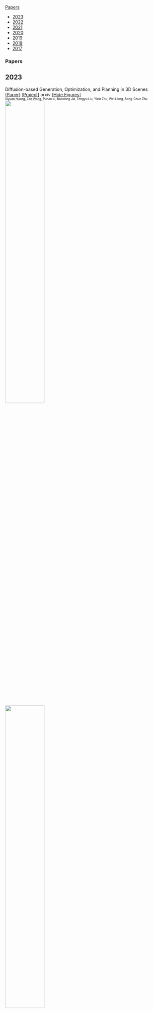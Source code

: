 [Papers](#Papers)
- [2023](#2023)<br />
- [2022](#2022)<br />
- [2021](#2021)<br />
- [2020](#2020)<br />
- [2019](#2019)<br />
- [2018](#2018)<br />
- [2017](#2017)<br />
### Papers
## 2023<br />

Diffusion-based Generation, Optimization, and Planning in 3D Scenes <br />
[[Paper]](https://arxiv.org/abs/2301.06015)  [[Project]](https://scenediffuser.github.io/) arxiv [[Hide Figures]](https://github.com/adityabantwal/BasicML/blob/main/readme3.md#2023)<br />
<sub><sup>Siyuan Huang, Zan Wang, Puhao Li, Baoxiong Jia, Tengyu Liu, Yixin Zhu, Wei Liang, Song-Chun Zhu</sup></sub><br />
<img src='https://github.com/adityabantwal/BasicML/blob/main/PaperImages/DiffusionbasedGenerationOptimizationandPlanningin3DScenes-F01C.png' width=50%><br />
<img src='https://github.com/adityabantwal/BasicML/blob/main/PaperImages/DiffusionbasedGenerationOptimizationandPlanningin3DScenes-F02C.png' width=50%><br />

Learning Universal Policies via Text-Guided Video Generation <br />
[[Paper]](https://arxiv.org/abs/2302.00111)  [[Github]](https://universal-policy.github.io/unipi/) arxiv [[Hide Figures]](https://github.com/adityabantwal/BasicML/blob/main/readme3.md#2023)<br />
<sub><sup>Yilun Du * 1 2 Mengjiao Yang * 3 2 Bo Dai 2 Hanjun Dai 2 Ofir Nachum, Joshua B. Tenenbaum 1 Dale Schuurmans 2 4 Pieter Abbeel</sup></sub><br />
<img src='https://github.com/adityabantwal/BasicML/blob/main/PaperImages/LearningUniversalPoliciesviaTextGuidedVideoGeneration-F01C.png' width=50%><br />
<img src='https://github.com/adityabantwal/BasicML/blob/main/PaperImages/LearningUniversalPoliciesviaTextGuidedVideoGeneration-F02C.png' width=50%><br />

AdaptDiffuser: Diffusion Models as Adaptive Self-evolving Planners <br />
[[Paper]](https://arxiv.org/abs/2302.01877) arxiv[[Hide Figures]](https://github.com/adityabantwal/BasicML/blob/main/readme4.md#2023)<br />
<sub><sup>Zhixuan Liang 1 Yao Mu 1 Mingyu Ding 1 2 Fei Ni 3 Masayoshi Tomizuka 2 Ping Luo</sup></sub><br />
<img src='https://github.com/adityabantwal/BasicML/blob/main/PaperImages/AdaptDiffuserDiffusionModelsasAdaptiveSelfevolvingPlanners-F01C.png' width=50%><br />
<img src='https://github.com/adityabantwal/BasicML/blob/main/PaperImages/AdaptDiffuserDiffusionModelsasAdaptiveSelfevolvingPlanners-F02C.png' width=50%><br />

## 2022<br />

VIMA: General Robot Manipulation with Multimodal Prompts <br />
[[Paper]](https://arxiv.org/abs/2210.03094) arxiv[[Hide Figures]](https://github.com/adityabantwal/BasicML/blob/main/readme4.md#2022)<br />
<sub><sup>Yunfan Jiang, Agrim Gupta, Zichen Zhang, Guanzhi Wang, Yongqiang Dou, Yanjun Chen, Li Fei-Fei, Anima Anandkumar, Yuke Zhu, Linxi Fan</sup></sub><br />
<img src='https://github.com/adityabantwal/BasicML/blob/main/PaperImages/VIMAGeneralRobotManipulationwithMultimodalPrompts-F01C.png' width=50%><br />
<img src='https://github.com/adityabantwal/BasicML/blob/main/PaperImages/VIMAGeneralRobotManipulationwithMultimodalPrompts-F02C.png' width=50%><br />

Deep Hierarchical Planning from Pixels <br />
[[Paper]](https://arxiv.org/abs/2206.04114)  [[Project]](https://danijar.com/project/director/) [[Github]](https://github.com/danijar/director) [[Video]](https://www.youtube.com/watch?v=xDUAOyXiRKQ)  NeurIPS [[Hide Figures]](https://github.com/adityabantwal/BasicML/blob/main/readme3.md#2022)<br />
<sub><sup>Danijar Hafner, Kuang-Huei Lee, Ian Fischer, Pieter Abbeel</sup></sub><br />
<img src='https://github.com/adityabantwal/BasicML/blob/main/PaperImages/DeepHierarchicalPlanningfromPixels-F01C.png' width=50%><br />
<img src='https://github.com/adityabantwal/BasicML/blob/main/PaperImages/DeepHierarchicalPlanningfromPixels-F02C.png' width=50%><br />

Efficient Planning in a Compact Latent Action Space <br />
[[Paper]](https://arxiv.org/abs/2208.10291)  [[Github]](https://github.com/ZhengyaoJiang/latentplan) arxiv [[Hide Figures]](https://github.com/adityabantwal/BasicML/blob/main/readme3.md#2022)<br />
<sub><sup>Danijar Hafner, Kuang-Huei Lee, Ian Fischer, Pieter Abbeel</sup></sub><br />
<img src='https://github.com/adityabantwal/BasicML/blob/main/PaperImages/EfficientPlanninginaCompactLatentActionSpace-F01C.png' width=50%><br />
<img src='https://github.com/adityabantwal/BasicML/blob/main/PaperImages/EfficientPlanninginaCompactLatentActionSpace-F02C.png' width=50%><br />

Transformers are Sample Efficient World Models <br />
[[Paper]](https://arxiv.org/abs/2209.00588)  [[Project]](https://www.deepmind.com/publications/a-generalist-agent) [[Github]](https://github.com/eloialonso/iris) arxiv [[Hide Figures]](https://github.com/adityabantwal/BasicML/blob/main/readme3.md#2022)<br />
<sub><sup>Vincent Micheli, Eloi Alonso, FranÃ§ois Fleuret</sup></sub><br />
<img src='https://github.com/adityabantwal/BasicML/blob/main/PaperImages/TransformersareSampleEfficientWorldModels-F01C.png' width=50%><br />
<img src='https://github.com/adityabantwal/BasicML/blob/main/PaperImages/TransformersareSampleEfficientWorldModels-F02C.png' width=50%><br />

A Generalist Agent <br />
[[Paper]](https://arxiv.org/abs/2205.06175) arXiv[[Hide Figures]](https://github.com/adityabantwal/BasicML/blob/main/readme4.md#2022)<br />
<sub><sup>Zhengyao Jiang, Tianjun Zhang, Michael Janner, Yueying Li, Tim RocktÃ¤schel, Edward Grefenstette, Yuandong Tian</sup></sub><br />
<img src='https://github.com/adityabantwal/BasicML/blob/main/PaperImages/AGeneralistAgent-F01C.png' width=50%><br />
<img src='https://github.com/adityabantwal/BasicML/blob/main/PaperImages/AGeneralistAgent-F02C.png' width=50%><br />

Learning Space Partitions for Path Planning <br />
[[Paper]](https://arxiv.org/abs/2106.10544)  [[Github]](https://github.com/yangkevin2/neurips2021-lap3) NeurIPS [[Hide Figures]](https://github.com/adityabantwal/BasicML/blob/main/readme3.md#2022)<br />
<sub><sup>Kevin Yang, Tianjun Zhang, Chris Cummins, Brandon Cui, Benoit Steiner, Linnan Wang, Joseph E. Gonzalez, Dan Klein, Yuandong Tian</sup></sub><br />
<img src='https://github.com/adityabantwal/BasicML/blob/main/PaperImages/LearningSpacePartitionsforPathPlanning-F01C.png' width=50%><br />
<img src='https://github.com/adityabantwal/BasicML/blob/main/PaperImages/LearningSpacePartitionsforPathPlanning-F02C.png' width=50%><br />

Toward Discovering Options that Achieve Faster Planning <br />
[[Paper]](https://arxiv.org/abs/2205.12515) arxiv[[Hide Figures]](https://github.com/adityabantwal/BasicML/blob/main/readme4.md#2022)<br />
<sub><sup>Yi Wan, Richard S. Sutton</sup></sub><br />
<img src='https://github.com/adityabantwal/BasicML/blob/main/PaperImages/TowardDiscoveringOptionsthatAchieveFasterPlanning-F01C.png' width=50%><br />
<img src='https://github.com/adityabantwal/BasicML/blob/main/PaperImages/TowardDiscoveringOptionsthatAchieveFasterPlanning-F02C.png' width=50%><br />

Value Function Spaces: Skill-Centric State Abstractions for Long-Horizon Reasoning <br />
[[Paper]](https://arxiv.org/abs/2111.03189) ICLR[[Hide Figures]](https://github.com/adityabantwal/BasicML/blob/main/readme4.md#2022)<br />
<sub><sup>Dhruv Shah, Peng Xu, Yao Lu, Ted Xiao, Alexander Toshev, Sergey Levine, Brian Ichter</sup></sub><br />
<img src='https://github.com/adityabantwal/BasicML/blob/main/PaperImages/ValueFunctionSpacesSkillCentricStateAbstractionsforLongHorizonReasoning-F01C.png' width=50%><br />
<img src='https://github.com/adityabantwal/BasicML/blob/main/PaperImages/ValueFunctionSpacesSkillCentricStateAbstractionsforLongHorizonReasoning-F02C.png' width=50%><br />

Planning with Diffusion for Flexible Behavior Synthesis <br />
[[Paper]](https://arxiv.org/abs/2205.09991) ICML[[Hide Figures]](https://github.com/adityabantwal/BasicML/blob/main/readme4.md#2022)<br />
<sub><sup>Michael Janner, Yilun Du, Joshua B. Tenenbaum, Sergey Levine</sup></sub><br />
<img src='https://github.com/adityabantwal/BasicML/blob/main/PaperImages/PlanningwithDiffusionforFlexibleBehaviorSynthesis-F01C.png' width=50%><br />
<img src='https://github.com/adityabantwal/BasicML/blob/main/PaperImages/PlanningwithDiffusionforFlexibleBehaviorSynthesis-F02C.png' width=50%><br />

Hierarchical Representations and Explicit Memory: Learning Effective Navigation Policies on 3D Scene Graphs using Graph Neural Networks <br />
[[Paper]](https://arxiv.org/abs/2108.01176) [[Github]](https://github.com/MIT-TESSE/dsg-rl) [[Video]](https://www.youtube.com/watch?v=x4LM-g3-uaY) ICRA [[Hide Figures]](https://github.com/adityabantwal/BasicML/blob/main/readme3.md#2022)<br />
<sub><sup>Zachary Ravichandran, Lisa Peng, Nathan Hughes, J. Daniel Griffith, and Luca Carlone</sup></sub><br />
<img src='https://github.com/adityabantwal/BasicML/blob/main/PaperImages/HierarchicalRepresentationsandExplicitMemoryLearningEffectiveNavigationPolicieson3DSceneGraphsusingGraphNeuralNetworks-F01C.png' width=50%><br />
<img src='https://github.com/adityabantwal/BasicML/blob/main/PaperImages/HierarchicalRepresentationsandExplicitMemoryLearningEffectiveNavigationPolicieson3DSceneGraphsusingGraphNeuralNetworks-F02C.png' width=50%><br />

DALL-E-Bot: Introducing Web-Scale Diffusion Models to Robotics <br />
[[Paper]](https://arxiv.org/abs/2210.02438)  [[Project]](https://www.robot-learning.uk/dall-e-bot) arxiv [[Hide Figures]](https://github.com/adityabantwal/BasicML/blob/main/readme3.md#2022)<br />
<sub><sup>Ivan Kapelyukhâ1,2, Vitalis Vosyliusâ1, Edward Johns</sup></sub><br />
<img src='https://github.com/adityabantwal/BasicML/blob/main/PaperImages/DALLEBotIntroducingWebScaleDiffusionModelstoRobotics-F01C.png' width=50%><br />
<img src='https://github.com/adityabantwal/BasicML/blob/main/PaperImages/DALLEBotIntroducingWebScaleDiffusionModelstoRobotics-F02C.png' width=50%><br />

Conditioned Score-Based Models for Learning Collision-Free Trajectory Generation <br />
[[Paper]](https://openreview.net/forum?id=4Vqu4N1jjrx) NeurIPS(Workshop)[[Hide Figures]](https://github.com/adityabantwal/BasicML/blob/main/readme4.md#2022)<br />
<sub><sup>JoÃ£o Carvalho, Mark Baeirl, Julen Urain, Jan Peters</sup></sub><br />
<img src='https://github.com/adityabantwal/BasicML/blob/main/PaperImages/ConditionedScoreBasedModelsforLearningCollisionFreeTrajectoryGeneration-F01C.png' width=50%><br />
<img src='https://github.com/adityabantwal/BasicML/blob/main/PaperImages/ConditionedScoreBasedModelsforLearningCollisionFreeTrajectoryGeneration-F02C.png' width=50%><br />

StructDiffusion: Object-Centric Diffusion for Semantic Rearrangement of Novel Objects <br />
[[Paper]](https://arxiv.org/abs2211.04604) arxiv[[Hide Figures]](https://github.com/adityabantwal/BasicML/blob/main/readme4.md#2022)<br />
<sub><sup>Weiyu Liu1, Tucker Hermans2, Sonia Chernova1, Chris Paxton3</sup></sub><br />
<img src='https://github.com/adityabantwal/BasicML/blob/main/PaperImages/StructDiffusionObjectCentricDiffusionforSemanticRearrangementofNovelObjects-F01C.png' width=50%><br />
<img src='https://github.com/adityabantwal/BasicML/blob/main/PaperImages/StructDiffusionObjectCentricDiffusionforSemanticRearrangementofNovelObjects-F02C.png' width=50%><br />

TransPath: Learning Heuristics For Grid-Based Pathfinding via Transformers <br />
[[Paper]](https://arxiv.org/abs/2212.11730) arxiv[[Hide Figures]](https://github.com/adityabantwal/BasicML/blob/main/readme4.md#2022)<br />
<sub><sup>Daniil Kirilenko, 1 Anton Andreychuk, 2 Aleksandr Panov, 1, 2 Konstantin Yakovlev</sup></sub><br />
<img src='https://github.com/adityabantwal/BasicML/blob/main/PaperImages/TransPathLearningHeuristicsForGridBasedPathfindingviaTransformers-F01C.png' width=50%><br />
<img src='https://github.com/adityabantwal/BasicML/blob/main/PaperImages/TransPathLearningHeuristicsForGridBasedPathfindingviaTransformers-F02C.png' width=50%><br />

LAD: Language Augmented Diffusion for Reinforcement Learning <br />
[[Paper]](https://arxiv.org/abs/2210.15629) arxiv[[Hide Figures]](https://github.com/adityabantwal/BasicML/blob/main/readme4.md#2022)<br />
<sub><sup>Edwin Zhang1, Yujie Lu1, William Wang1, and Amy Zhang</sup></sub><br />
<img src='https://github.com/adityabantwal/BasicML/blob/main/PaperImages/LADLanguageAugmentedDiffusionforReinforcementLearning-F01C.png' width=50%><br />
<img src='https://github.com/adityabantwal/BasicML/blob/main/PaperImages/LADLanguageAugmentedDiffusionforReinforcementLearning-F02C.png' width=50%><br />

Is Conditional Generative Modeling all you need for Decision-Making <br />
[[Paper]](https://arxiv.org/abs/2211.15657#:~:text=Conditioning%20on%20a%20single%20constraint,powerful%20tool%20for%20decision%2Dmaking.)  [[Project]](https://anuragajay.github.io/decision-diffuser/) NeurlPS [[Hide Figures]](https://github.com/adityabantwal/BasicML/blob/main/readme3.md#2022)<br />
<sub><sup>Anurag Ajay, Yilun Du, Abhi Gupta, Joshua Tenenbaum, Tommi Jaakkola, Pulkit Agrawal</sup></sub><br />
<img src='https://github.com/adityabantwal/BasicML/blob/main/PaperImages/IsConditionalGenerativeModelingallyouneedforDecisionMaking-F01C.png' width=50%><br />
<img src='https://github.com/adityabantwal/BasicML/blob/main/PaperImages/IsConditionalGenerativeModelingallyouneedforDecisionMaking-F02C.png' width=50%><br />

Learning Neuro-Symbolic Skills for Bilevel Planning <br />
[[Paper]](https://arxiv.org/abs/2206.10680) CoRL[[Hide Figures]](https://github.com/adityabantwal/BasicML/blob/main/readme4.md#2022)<br />
<sub><sup>Tom Silver, Ashay Athalye, Joshua B. Tenenbaum, TomÃ¡s Lozano-PÃ©rez, Leslie Pack Kaelbling</sup></sub><br />
<img src='https://github.com/adityabantwal/BasicML/blob/main/PaperImages/LearningNeuroSymbolicSkillsforBilevelPlanning-F01C.png' width=50%><br />
<img src='https://github.com/adityabantwal/BasicML/blob/main/PaperImages/LearningNeuroSymbolicSkillsforBilevelPlanning-F02C.png' width=50%><br />

Learning Temporally Extended Skills in Continuous Domains as Symbolic Actions for Planning <br />
[[Paper]](https://openreview.net/forum?id=t-IO7wCaNgH) CoRL[[Hide Figures]](https://github.com/adityabantwal/BasicML/blob/main/readme4.md#2022)<br />
<sub><sup>Jan Achterhold, Markus Krimmel, Joerg Stueckler</sup></sub><br />
<img src='https://github.com/adityabantwal/BasicML/blob/main/PaperImages/LearningTemporallyExtendedSkillsinContinuousDomainsasSymbolicActionsforPlanning-F01C.png' width=50%><br />
<img src='https://github.com/adityabantwal/BasicML/blob/main/PaperImages/LearningTemporallyExtendedSkillsinContinuousDomainsasSymbolicActionsforPlanning-F02C.png' width=50%><br />

Do As I Can, Not As I Say: Grounding Language in Robotic Affordances <br />
[[Paper]](https://arxiv.org/abs/2204.01691)  [[Project]](https://say-can.github.io/) [[Github]](https://github.com/google-research/google-research/tree/master/saycan) [[Video]](https://www.youtube.com/watch?v=ysFav0b472w) [[Video2]](https://www.youtube.com/watch?v=Ru23eWAQ6_E) arxiv [[Hide Figures]](https://github.com/adityabantwal/BasicML/blob/main/readme3.md#2022)<br />
<sub><sup>Michael Ahn, Anthony Brohan, Noah Brown, Yevgen Chebotar, Omar Cortes, Byron David, Chelsea Finn, Chuyuan Fu, Keerthana Gopalakrishnan, Karol Hausman, Alex Herzog, Daniel Ho, Jasmine Hsu, Julian Ibarz, Brian Ichter, Alex Irpan, Eric Jang, Rosario Jauregui Ruano, Kyle Jeffrey, Sally Jesmonth, Nikhil J Joshi, Ryan Julian, Dmitry Kalashnikov, Yuheng Kuang, Kuang-Huei Lee, Sergey Levine, Yao Lu, Linda Luu, Carolina Parada, Peter Pastor, Jornell Quiambao, Kanishka Rao, Jarek Rettinghouse, Diego Reyes, Pierre Sermanet, Nicolas Sievers, Clayton Tan, Alexander Toshev, Vincent Vanhoucke, Fei Xia, Ted Xiao, Peng Xu, Sichun Xu, Mengyuan Yan, Andy Zeng</sup></sub><br />
<img src='https://github.com/adityabantwal/BasicML/blob/main/PaperImages/DoAsICanNotAsISayGroundingLanguageinRoboticAffordances-F01C.png' width=50%><br />
<img src='https://github.com/adityabantwal/BasicML/blob/main/PaperImages/DoAsICanNotAsISayGroundingLanguageinRoboticAffordances-F02C.png' width=50%><br />

Residual Skill Policies: Learning an Adaptable Skill-based Action Space for Reinforcement Learning for Robotics <br />
[[Paper]](https://arxiv.org/abs/2211.02231)  [[Project]](https://krishanrana.github.io/reskill) [[Github]](https://github.com/krishanrana/reskill) CoRL [[Hide Figures]](https://github.com/adityabantwal/BasicML/blob/main/readme3.md#2022)<br />
<sub><sup>Krishan Rana, Ming Xu, Brendan Tidd, Michael Milford, Niko Suenderhauf</sup></sub><br />
<img src='https://github.com/adityabantwal/BasicML/blob/main/PaperImages/ResidualSkillPoliciesLearninganAdaptableSkillbasedActionSpaceforReinforcementLearningforRobotics-F01C.png' width=50%><br />
<img src='https://github.com/adityabantwal/BasicML/blob/main/PaperImages/ResidualSkillPoliciesLearninganAdaptableSkillbasedActionSpaceforReinforcementLearningforRobotics-F02C.png' width=50%><br />

## 2021<br />

TERP: Reliable Planning in Uneven Outdoor Environments using Deep Reinforcement Learning <br />
[[Paper]](https://arxiv.org/abs/2109.05120)  [[Project]](https://gamma.umd.edu/researchdirections/crowdmultiagent/terp) ICRA [[Hide Figures]](https://github.com/adityabantwal/BasicML/blob/main/readme3.md#2021)<br />
<sub><sup>Kasun Weerakoon, Adarsh Jagan Sathyamoorthy, Utsav Patel, and Dinesh Manocha</sup></sub><br />
<img src='https://github.com/adityabantwal/BasicML/blob/main/PaperImages/TERPReliablePlanninginUnevenOutdoorEnvironmentsusingDeepReinforcementLearning-F01C.png' width=50%><br />
<img src='https://github.com/adityabantwal/BasicML/blob/main/PaperImages/TERPReliablePlanninginUnevenOutdoorEnvironmentsusingDeepReinforcementLearning-F02C.png' width=50%><br />

Average-Reward Learning and Planning with Options <br />
[[Paper]](https://arxiv.org/abs/2110.13855) arxiv[[Hide Figures]](https://github.com/adityabantwal/BasicML/blob/main/readme4.md#2021)<br />
<sub><sup>Yi Wan, Abhishek Naik, Richard S. Sutton</sup></sub><br />
<img src='https://github.com/adityabantwal/BasicML/blob/main/PaperImages/AverageRewardLearningandPlanningwithOptions-F01C.png' width=50%><br />
<img src='https://github.com/adityabantwal/BasicML/blob/main/PaperImages/AverageRewardLearningandPlanningwithOptions-F02C.png' width=50%><br />

Decision Transformer: Reinforcement Learning via Sequence Modeling <br />
[[Paper]](https://arxiv.org/abs/2106.01345)  [[Github]](https://github.com/kzl/decision-transformer) ICML [[Hide Figures]](https://github.com/adityabantwal/BasicML/blob/main/readme3.md#2021)<br />
<sub><sup>ili Chen, Kevin Lu*, Aravind Rajeswaran, Kimin Lee, Aditya Grover, Michael Laskin, Pieter Abbeel, Aravind Srinivas*, Igor Mordatch*</sup></sub><br />
<img src='https://github.com/adityabantwal/BasicML/blob/main/PaperImages/DecisionTransformerReinforcementLearningviaSequenceModeling-F01C.png' width=50%><br />
<img src='https://github.com/adityabantwal/BasicML/blob/main/PaperImages/DecisionTransformerReinforcementLearningviaSequenceModeling-F02C.png' width=50%><br />

Discovering and Achieving Goals via World Models <br />
[[Paper]](https://arxiv.org/abs/2110.09514)  [[Project]](https://orybkin.github.io/lexa/) ICML [[Hide Figures]](https://github.com/adityabantwal/BasicML/blob/main/readme3.md#2021)<br />
<sub><sup>Russell Mendonca, Oleh Rybkin, Kostas Daniilidis, Danijar Hafner, Deepak Pathak</sup></sub><br />
<img src='https://github.com/adityabantwal/BasicML/blob/main/PaperImages/DiscoveringandAchievingGoalsviaWorldModels-F01C.png' width=50%><br />
<img src='https://github.com/adityabantwal/BasicML/blob/main/PaperImages/DiscoveringandAchievingGoalsviaWorldModels-F02C.png' width=50%><br />

Diversity-based Trajectory and Goal Selection with Hindsight Experience Replay <br />
[[Paper]](https://arxiv.org/abs/2108.07887) arxiv[[Hide Figures]](https://github.com/adityabantwal/BasicML/blob/main/readme4.md#2021)<br />
<sub><sup>Tianhong Dai, Hengyan Liu, Kai Arulkumaran, Guangyu Ren, Anil Anthony Bharath</sup></sub><br />
<img src='https://github.com/adityabantwal/BasicML/blob/main/PaperImages/DiversitybasedTrajectoryandGoalSelectionwithHindsightExperienceReplay-F01C.png' width=50%><br />
<img src='https://github.com/adityabantwal/BasicML/blob/main/PaperImages/DiversitybasedTrajectoryandGoalSelectionwithHindsightExperienceReplay-F02C.png' width=50%><br />

Shortest-Path Constrained Reinforcement Learning for Sparse Reward Tasks <br />
[[Paper]](https://arxiv.org/abs/2107.06405)  [[Video]](https://crossminds.ai/video/shortest-path-constrained-reinforcement-learning-for-sparse-reward-tasks-614bd4193c7a224a90903227/) ICML [[Hide Figures]] (https://github.com/adityabantwal/BasicML/blob/main/readme3.md#2021)<br />
<sub><sup>Sungryull Sohn, Sungtae Lee, Jongwook Choi, Harm van Seijen, Mehdi Fatemi, Honglak Lee</sup></sub><br />
<img src='https://github.com/adityabantwal/BasicML/blob/main/PaperImages/ShortestPathConstrainedReinforcementLearningforSparseRewardTasks-F01C.png' width=50%><br />
<img src='https://github.com/adityabantwal/BasicML/blob/main/PaperImages/ShortestPathConstrainedReinforcementLearningforSparseRewardTasks-F02C.png' width=50%><br />

Model-Based Reinforcement Learning via Latent-Space Collocation <br />
[[Paper]](https://arxiv.org/abs/2106.13229)  [[Project]](https://orybkin.github.io/latco/) ICML [[Hide Figures]](https://github.com/adityabantwal/BasicML/blob/main/readme3.md#2021)<br />
<sub><sup>Oleh Rybkin, Chuning Zhu, Anusha Nagabandi, Kostas Daniilidis, Igor Mordatch, Sergey Levine</sup></sub><br />
<img src='https://github.com/adityabantwal/BasicML/blob/main/PaperImages/ModelBasedReinforcementLearningviaLatentSpaceCollocation-F01C.png' width=50%><br />
<img src='https://github.com/adityabantwal/BasicML/blob/main/PaperImages/ModelBasedReinforcementLearningviaLatentSpaceCollocation-F02C.png' width=50%><br />

Skill Preferences: Learning to Extract and Execute Robotic Skills from Human Feedback <br />
[[Paper]](https://arxiv.org/abs/2108.05382)  [[Project]](https://sites.google.com/view/skill-pref) NeurIPS [[Hide Figures]](https://github.com/adityabantwal/BasicML/blob/main/readme3.md#2021)<br />
<sub><sup>Xiaofei Wang, Kimin Lee, Kourosh Hakhamaneshi, Pieter Abbeel, Michael Laskin</sup></sub><br />
<img src='https://github.com/adityabantwal/BasicML/blob/main/PaperImages/SkillPreferencesLearningtoExtractandExecuteRoboticSkillsfromHumanFeedback-F01C.png' width=50%><br />
<img src='https://github.com/adityabantwal/BasicML/blob/main/PaperImages/SkillPreferencesLearningtoExtractandExecuteRoboticSkillsfromHumanFeedback-F02C.png' width=50%><br />

Learning Transferable Visual Models From Natural Language Supervision <br />
[[Paper]](https://arxiv.org/abs/2103.00020)  [[Github]](https://github.com/openai/CLIP) PMLR [[Hide Figures]](https://github.com/adityabantwal/BasicML/blob/main/readme3.md#2021)<br />
<sub><sup>Alec Radford, Jong Wook Kim, Chris Hallacy, Aditya Ramesh, Gabriel Goh, Sandhini Agarwal, Girish Sastry, Amanda Askell, Pamela Mishkin, Jack Clark, Gretchen Krueger, Ilya Sutskever</sup></sub><br />
<img src='https://github.com/adityabantwal/BasicML/blob/main/PaperImages/LearningTransferableVisualModelsFromNaturalLanguageSupervision-F01C.png' width=50%><br />
<img src='https://github.com/adityabantwal/BasicML/blob/main/PaperImages/LearningTransferableVisualModelsFromNaturalLanguageSupervision-F02C.png' width=50%><br />

Skill Discovery for Exploration and Planning using Deep Skill Graphs <br />
[[Paper]](https://proceedings.mlr.press/v139/bagaria21a.html) ICML[[Hide Figures]](https://github.com/adityabantwal/BasicML/blob/main/readme4.md#2021)<br />
<sub><sup>Akhil Bagaria, Jason K Senthil, George Konidaris</sup></sub><br />
<img src='https://github.com/adityabantwal/BasicML/blob/main/PaperImages/SkillDiscoveryforExplorationandPlanningusingDeepSkillGraphs-F01C.png' width=50%><br />
<img src='https://github.com/adityabantwal/BasicML/blob/main/PaperImages/SkillDiscoveryforExplorationandPlanningusingDeepSkillGraphs-F02C.png' width=50%><br />

Learning Geometric Reasoning and Control for Long-Horizon Tasks from Visual Input <br />
[[Paper]](https://www.semanticscholar.org/paper/Learning-Geometric-Reasoning-and-Control-for-Tasks-Driess-Ha/b0829f5c4ae98bcc00e54e1b50400f0523215204)  [[Video]](https://www.youtube.com/watch?v=AcPWRTkr3_g) semanticscholar [[Hide Figures]] (https://github.com/adityabantwal/BasicML/blob/main/readme3.md#2021)<br />
<sub><sup>Danny Driess, Jung-Su Ha, Russ Tedrake, M. Toussaint</sup></sub><br />
<img src='https://github.com/adityabantwal/BasicML/blob/main/PaperImages/LearningGeometricReasoningandControlforLongHorizonTasksfromVisualInput-F01C.png' width=50%><br />
<img src='https://github.com/adityabantwal/BasicML/blob/main/PaperImages/LearningGeometricReasoningandControlforLongHorizonTasksfromVisualInput-F02C.png' width=50%><br />

Learning to solve sequential physical reasoning problems from a scene image <br />
[[Paper]](https://journals.sagepub.com/doi/full/10.1177/02783649211056967) sagepub[[Hide Figures]](https://github.com/adityabantwal/BasicML/blob/main/readme4.md#2021)<br />
<sub><sup>Danny Driess, Jung-Su Ha, and Marc Toussaint</sup></sub><br />
<img src='https://github.com/adityabantwal/BasicML/blob/main/PaperImages/Learningtosolvesequentialphysicalreasoningproblemsfromasceneimage-F01C.png' width=50%><br />
<img src='https://github.com/adityabantwal/BasicML/blob/main/PaperImages/Learningtosolvesequentialphysicalreasoningproblemsfromasceneimage-F02C.png' width=50%><br />

Goal-Conditioned Reinforcement Learning with Imagined Subgoals <br />
[[Paper]](https://arxiv.org/abs/2107.00541)  [[Project]](https://www.di.ens.fr/willow/research/ris/) [[Video]](https://crossminds.ai/video/goal-conditioned-reinforcement-learning-with-imagined-subgoals-614bcccc3c7a224a90902b87/) ICML [[Hide Figures]](https://github.com/adityabantwal/BasicML/blob/main/readme3.md#2021)<br />
<sub><sup>Elliot Chane-Sane, Cordelia Schmid, Ivan Laptev</sup></sub><br />
<img src='https://github.com/adityabantwal/BasicML/blob/main/PaperImages/GoalConditionedReinforcementLearningwithImaginedSubgoals-F01C.png' width=50%><br />
<img src='https://github.com/adityabantwal/BasicML/blob/main/PaperImages/GoalConditionedReinforcementLearningwithImaginedSubgoals-F02C.png' width=50%><br />

## 2020<br />

World Model as a Graph: Learning Latent Landmarks for Planning <br />
[[Paper]](https://arxiv.org/abs/2011.12491)  [[Project]](https://sites.google.com/view/latent-landmarks/) ICML [[Hide Figures]](https://github.com/adityabantwal/BasicML/blob/main/readme3.md#2020)<br />
<sub><sup>Lunjun Zhang, Ge Yang, Bradly Stadie</sup></sub><br />
<img src='https://github.com/adityabantwal/BasicML/blob/main/PaperImages/WorldModelasaGraphLearningLatentLandmarksforPlanning-F01C.png' width=50%><br />
<img src='https://github.com/adityabantwal/BasicML/blob/main/PaperImages/WorldModelasaGraphLearningLatentLandmarksforPlanning-F02C.png' width=50%><br />

Long-Horizon Visual Planning with Goal-Conditioned Hierarchical Predictors <br />
[[Paper]](https://arxiv.org/abs/2006.13205)  [[Project]](https://orybkin.github.io/video-gcp/) [[Github]](https://github.com/orybkin/video-gcp) [[Video]](https://www.youtube.com/watch?v=bbIQepxyaVw)  NeurIPS [[Hide Figures]](https://github.com/adityabantwal/BasicML/blob/main/readme3.md#2020)<br />
<sub><sup>*Karl Pertsch,*Oleh Rybkin,Frederik Ebert,Chelsea Finn,Dinesh Jayaraman,Sergey Levine</sup></sub><br />
<img src='https://github.com/adityabantwal/BasicML/blob/main/PaperImages/LongHorizonVisualPlanningwithGoalConditionedHierarchicalPredictors-F01C.png' width=50%><br />
<img src='https://github.com/adityabantwal/BasicML/blob/main/PaperImages/LongHorizonVisualPlanningwithGoalConditionedHierarchicalPredictors-F02C.png' width=50%><br />

Sparse Graphical Memory for Robust Planning <br />
[[Paper]](https://arxiv.org/abs/2003.06417)  [[Project]](https://mishalaskin.github.io/sgm/) NeurIPS [[Hide Figures]](https://github.com/adityabantwal/BasicML/blob/main/readme3.md#2020)<br />
<sub><sup>Scott Emmons, Ajay Jain, Michael Laskin, Thanard Kurutach, Pieter Abbeel, Deepak Pathak</sup></sub><br />
<img src='https://github.com/adityabantwal/BasicML/blob/main/PaperImages/SparseGraphicalMemoryforRobustPlanning-F01C.png' width=50%><br />
<img src='https://github.com/adityabantwal/BasicML/blob/main/PaperImages/SparseGraphicalMemoryforRobustPlanning-F02C.png' width=50%><br />

Hallucinative Topological Memory for Zero-Shot Visual Planning <br />
[[Paper]](https://arxiv.org/abs/2002.12336) [[Github]](https://github.com/thanard/hallucinative-topological-memory) [[Video]](https://www.youtube.com/watch?v=SQS7XjcrXtI) ICML [[Hide Figures]](https://github.com/adityabantwal/BasicML/blob/main/readme3.md#2020)<br />
<sub><sup>Kara Liu, Thanard Kurutach, Christine Tung, Pieter Abbeel, Aviv Tamar</sup></sub><br />
<img src='https://github.com/adityabantwal/BasicML/blob/main/PaperImages/HallucinativeTopologicalMemoryforZeroShotVisualPlanning-F01C.png' width=50%><br />
<img src='https://github.com/adityabantwal/BasicML/blob/main/PaperImages/HallucinativeTopologicalMemoryforZeroShotVisualPlanning-F02C.png' width=50%><br />

Planning to Explore via Self-Supervised World Models <br />
[[Paper]](https://arxiv.org/abs/2005.05960)  [[Github]](https://github.com/ramanans1/plan2explore) ICML [[Hide Figures]](https://github.com/adityabantwal/BasicML/blob/main/readme3.md#2020)<br />
<sub><sup>Ramanan Sekar, Oleh Rybkin, Kostas Daniilidis, Pieter Abbeel, Danijar Hafner, Deepak Pathak</sup></sub><br />
<img src='https://github.com/adityabantwal/BasicML/blob/main/PaperImages/PlanningtoExploreviaSelfSupervisedWorldModels-F01C.png' width=50%><br />
<img src='https://github.com/adityabantwal/BasicML/blob/main/PaperImages/PlanningtoExploreviaSelfSupervisedWorldModels-F02C.png' width=50%><br />

Generalized Hindsight for Reinforcement Learning <br />
[[Paper]](https://arxiv.org/abs/2002.11708)  [[Project]](https://sites.google.com/view/generalized-hindsight) NeurIPS [[Hide Figures]](https://github.com/adityabantwal/BasicML/blob/main/readme3.md#2020)<br />
<sub><sup>Alexander C. Li, Lerrel Pinto, Pieter Abbeel</sup></sub><br />
<img src='https://github.com/adityabantwal/BasicML/blob/main/PaperImages/GeneralizedHindsightforReinforcementLearning-F01C.png' width=50%><br />
<img src='https://github.com/adityabantwal/BasicML/blob/main/PaperImages/GeneralizedHindsightforReinforcementLearning-F02C.png' width=50%><br />

Parrot: Data-Driven Behavioral Priors for Reinforcement Learning <br />
[[Paper]](https://arxiv.org/abs/2011.10024)  [[Project]](https://sites.google.com/view/parrot-rl) ICLR [[Hide Figures]](https://github.com/adityabantwal/BasicML/blob/main/readme3.md#2020)<br />
<sub><sup>Avi Singh, Huihan Liu, Gaoyue Zhou, Albert Yu, Nicholas Rhinehart, Sergey Levine</sup></sub><br />
<img src='https://github.com/adityabantwal/BasicML/blob/main/PaperImages/ParrotDataDrivenBehavioralPriorsforReinforcementLearning-F01C.png' width=50%><br />
<img src='https://github.com/adityabantwal/BasicML/blob/main/PaperImages/ParrotDataDrivenBehavioralPriorsforReinforcementLearning-F02C.png' width=50%><br />

ReLMoGen: Leveraging Motion Generation in Reinforcement Learning for Mobile Manipulation <br />
[[Paper]](https://arxiv.org/abs/2008.07792)  [[Project]](https://svl.stanford.edu/projects/relmogen/) ICRA [[Hide Figures]](https://github.com/adityabantwal/BasicML/blob/main/readme3.md#2020)<br />
<sub><sup>Fei Xia, Chengshu Li, Roberto MartÃ­n-MartÃ­n, Or Litany, Alexander Toshev, Silvio Savarese</sup></sub><br />
<img src='https://github.com/adityabantwal/BasicML/blob/main/PaperImages/ReLMoGenLeveragingMotionGenerationinReinforcementLearningforMobileManipulation-F01C.png' width=50%><br />
<img src='https://github.com/adityabantwal/BasicML/blob/main/PaperImages/ReLMoGenLeveragingMotionGenerationinReinforcementLearningforMobileManipulation-F02C.png' width=50%><br />

Deep Skill Chaining <br />
[[Paper]](0.0)  [[Project]](https://sites.google.com/g.hmc.edu/dsc) arxiv [[Hide Figures]](https://github.com/adityabantwal/BasicML/blob/main/readme3.md#2020)<br />
<sub><sup>Akhil Bagaria, George Konidaris</sup></sub><br />
<img src='https://github.com/adityabantwal/BasicML/blob/main/PaperImages/DeepSkillChaining-F01C.png' width=50%><br />
<img src='https://github.com/adityabantwal/BasicML/blob/main/PaperImages/DeepSkillChaining-F02C.png' width=50%><br />

Learning Robot Skills with Temporal Variational Inference <br />
[[Paper]](https://arxiv.org/abs/2006.16232) ICML[[Hide Figures]](https://github.com/adityabantwal/BasicML/blob/main/readme4.md#2020)<br />
<sub><sup>Tanmay Shankar, Abhinav Gupta</sup></sub><br />
<img src='https://github.com/adityabantwal/BasicML/blob/main/PaperImages/LearningRobotSkillswithTemporalVariationalInference-F01C.png' width=50%><br />
<img src='https://github.com/adityabantwal/BasicML/blob/main/PaperImages/LearningRobotSkillswithTemporalVariationalInference-F02C.png' width=50%><br />

Hierarchical Planning for Long-Horizon Manipulation with Geometric and Symbolic Scene Graphs <br />
[[Paper]](https://arxiv.org/abs/2012.07277) ICRA[[Hide Figures]](https://github.com/adityabantwal/BasicML/blob/main/readme4.md#2020)<br />
<sub><sup>Yifeng Zhu, Jonathan Tremblay, Stan Birchfield, Yuke Zhu</sup></sub><br />
<img src='https://github.com/adityabantwal/BasicML/blob/main/PaperImages/HierarchicalPlanningforLongHorizonManipulationwithGeometricandSymbolicSceneGraphs-F01C.png' width=50%><br />
<img src='https://github.com/adityabantwal/BasicML/blob/main/PaperImages/HierarchicalPlanningforLongHorizonManipulationwithGeometricandSymbolicSceneGraphs-F02C.png' width=50%><br />

Deep Visual Reasoning: Learning to Predict Action Sequences for Task and Motion Planning from an Initial Scene Image <br />
[[Paper]](https://arxiv.org/abs/2006.05398) RSS[[Hide Figures]](https://github.com/adityabantwal/BasicML/blob/main/readme4.md#2020)<br />
<sub><sup>Danny Driess, Jung-Su Ha, Marc Toussaint</sup></sub><br />
<img src='https://github.com/adityabantwal/BasicML/blob/main/PaperImages/DeepVisualReasoningLearningtoPredictActionSequencesforTaskandMotionPlanningfromanInitialSceneImage-F01C.png' width=50%><br />
<img src='https://github.com/adityabantwal/BasicML/blob/main/PaperImages/DeepVisualReasoningLearningtoPredictActionSequencesforTaskandMotionPlanningfromanInitialSceneImage-F02C.png' width=50%><br />

Accelerating Reinforcement Learning with Learned Skill Priors <br />
[[Paper]](https://www.semanticscholar.org/paper/Accelerating-Reinforcement-Learning-with-Learned-Pertsch-Lee/b68b8b980db62308864b2a7d33718182c5f8335b) SemanticScholar[[Hide Figures]](https://github.com/adityabantwal/BasicML/blob/main/readme4.md#2020)<br />
<sub><sup>Karl Pertsch Youngwoon Lee Joseph J. Lim</sup></sub><br />
<img src='https://github.com/adityabantwal/BasicML/blob/main/PaperImages/AcceleratingReinforcementLearningwithLearnedSkillPriors-F01C.png' width=50%><br />
<img src='https://github.com/adityabantwal/BasicML/blob/main/PaperImages/AcceleratingReinforcementLearningwithLearnedSkillPriors-F02C.png' width=50%><br />

## 2019<br />

Dynamics-Aware Unsupervised Discovery of Skills <br />
[[Paper]](https://arxiv.org/abs/1907.01657) [[Github]](https://github.com/google-research/dads) [[Video]](https://www.youtube.com/watch?v=3RpYykEz1q8) ICLR [[Hide Figures]](https://github.com/adityabantwal/BasicML/blob/main/readme3.md#2019)<br />
<sub><sup>Archit Sharma, Shixiang Gu, Sergey Levine, Vikash Kumar, Karol Hausman</sup></sub><br />
<img src='https://github.com/adityabantwal/BasicML/blob/main/PaperImages/DynamicsAwareUnsupervisedDiscoveryofSkills-F01C.png' width=50%><br />
<img src='https://github.com/adityabantwal/BasicML/blob/main/PaperImages/DynamicsAwareUnsupervisedDiscoveryofSkills-F02C.png' width=50%><br />

Planning with Goal-Conditioned Policies <br />
[[Paper]](https://arxiv.org/abs/1911.08453)  [[Project]](https://sites.google.com/view/goal-planning) [[Github]](https://github.com/snasiriany/leap) NeurIPS [[Hide Figures]](https://github.com/adityabantwal/BasicML/blob/main/readme3.md#2019)<br />
<sub><sup>Soroush Nasiriany, Vitchyr Pong, Steven Lin, Sergey Levine</sup></sub><br />
<img src='https://github.com/adityabantwal/BasicML/blob/main/PaperImages/PlanningwithGoalConditionedPolicies-F01C.png' width=50%><br />
<img src='https://github.com/adityabantwal/BasicML/blob/main/PaperImages/PlanningwithGoalConditionedPolicies-F02C.png' width=50%><br />

Search on the Replay Buffer: Bridging Planning and Reinforcement Learning <br />
[[Paper]](https://arxiv.org/abs/1906.05253)  [[Github]](https://github.com/google-research/google-research/tree/master/sorb) NeurIPS [[Hide Figures]](https://github.com/adityabantwal/BasicML/blob/main/readme3.md#2019)<br />
<sub><sup>Benjamin Eysenbach, Ruslan Salakhutdinov, Sergey Levine</sup></sub><br />
<img src='https://github.com/adityabantwal/BasicML/blob/main/PaperImages/SearchontheReplayBufferBridgingPlanningandReinforcementLearning-F01C.png' width=50%><br />
<img src='https://github.com/adityabantwal/BasicML/blob/main/PaperImages/SearchontheReplayBufferBridgingPlanningandReinforcementLearning-F02C.png' width=50%><br />

Floyd-Warshall Reinforcement Learning: Learning from Past Experiences to Reach New Goals <br />
[[Paper]](https://arxiv.org/abs/1809.09318) arxiv[[Hide Figures]](https://github.com/adityabantwal/BasicML/blob/main/readme4.md#2019)<br />
<sub><sup>Vikas Dhiman, Shurjo Banerjee, Jeffrey M. Siskind, Jason J. Corso</sup></sub><br />
<img src='https://github.com/adityabantwal/BasicML/blob/main/PaperImages/FloydWarshallReinforcementLearningLearningfromPastExperiencestoReachNewGoals-F01C.png' width=50%><br />
<img src='https://github.com/adityabantwal/BasicML/blob/main/PaperImages/FloydWarshallReinforcementLearningLearningfromPastExperiencestoReachNewGoals-F02C.png' width=50%><br />

InfoBot: Transfer and Exploration via the Information Bottleneck <br />
[[Paper]](https://arxiv.org/abs/1901.10902) ICLR[[Hide Figures]](https://github.com/adityabantwal/BasicML/blob/main/readme4.md#2019)<br />
<sub><sup>Anirudh Goyal, Riashat Islam, Daniel Strouse, Zafarali Ahmed, Matthew Botvinick, Hugo Larochelle, Yoshua Bengio, Sergey Levine</sup></sub><br />
<img src='https://github.com/adityabantwal/BasicML/blob/main/PaperImages/InfoBotTransferandExplorationviatheInformationBottleneck-F01C.png' width=50%><br />
<img src='https://github.com/adityabantwal/BasicML/blob/main/PaperImages/InfoBotTransferandExplorationviatheInformationBottleneck-F02C.png' width=50%><br />

Addressing Sample Complexity in Visual Tasks Using HER and Hallucinatory GANs <br />
[[Paper]](https://arxiv.org/abs/1901.11529) arxiv[[Hide Figures]](https://github.com/adityabantwal/BasicML/blob/main/readme4.md#2019)<br />
<sub><sup>Himanshu Sahni, Toby Buckley, Pieter Abbeel, Ilya Kuzovkin</sup></sub><br />
<img src='https://github.com/adityabantwal/BasicML/blob/main/PaperImages/AddressingSampleComplexityinVisualTasksUsingHERandHallucinatoryGANs-F01C.png' width=50%><br />
<img src='https://github.com/adityabantwal/BasicML/blob/main/PaperImages/AddressingSampleComplexityinVisualTasksUsingHERandHallucinatoryGANs-F02C.png' width=50%><br />

Discovering Options for Exploration by Minimizing Cover Time <br />
[[Paper]](https://arxiv.org/abs/1903.00606) arxiv[[Hide Figures]](https://github.com/adityabantwal/BasicML/blob/main/readme4.md#2019)<br />
<sub><sup>Yuu Jinnai, Jee Won Park, David Abel, George Konidaris</sup></sub><br />
<img src='https://github.com/adityabantwal/BasicML/blob/main/PaperImages/DiscoveringOptionsforExplorationbyMinimizingCoverTime-F01C.png' width=50%><br />
<img src='https://github.com/adityabantwal/BasicML/blob/main/PaperImages/DiscoveringOptionsforExplorationbyMinimizingCoverTime-F02C.png' width=50%><br />

Successor Options: An Option Discovery Framework for Reinforcement Learning <br />
[[Paper]](https://arxiv.org/abs/1905.05731) IJCAI[[Hide Figures]](https://github.com/adityabantwal/BasicML/blob/main/readme4.md#2019)<br />
<sub><sup>Rahul Ramesh, Manan Tomar, Balaraman Ravindran</sup></sub><br />
<img src='https://github.com/adityabantwal/BasicML/blob/main/PaperImages/SuccessorOptionsAnOptionDiscoveryFrameworkforReinforcementLearning-F01C.png' width=50%><br />
<img src='https://github.com/adityabantwal/BasicML/blob/main/PaperImages/SuccessorOptionsAnOptionDiscoveryFrameworkforReinforcementLearning-F02C.png' width=50%><br />

Neural Path Planning: Fixed Time, Near-Optimal Path Generation via Oracle Imitation <br />
[[Paper]](https://arxiv.org/abs/1904.11102) arxiv[[Hide Figures]](https://github.com/adityabantwal/BasicML/blob/main/readme4.md#2019)<br />
<sub><sup>Mayur J. Bency, Ahmed H. Qureshi, Michael C. Yip</sup></sub><br />
<img src='https://github.com/adityabantwal/BasicML/blob/main/PaperImages/NeuralPathPlanningFixedTimeNearOptimalPathGenerationviaOracleImitation-F01C.png' width=50%><br />
<img src='https://github.com/adityabantwal/BasicML/blob/main/PaperImages/NeuralPathPlanningFixedTimeNearOptimalPathGenerationviaOracleImitation-F02C.png' width=50%><br />

## 2018<br />

Semi-Parametric Topological Memory for Navigation <br />
[[Paper]](https://arxiv.org/abs/1803.00653) [[Github]](https://github.com/nsavinov/SPTM) [[Video]](https://www.youtube.com/watch?v=PyQe7nsedkY) ICLR [[Hide Figures]](https://github.com/adityabantwal/BasicML/blob/main/readme3.md#2018)<br />
<sub><sup>Nikolay Savinov, Alexey Dosovitskiy, Vladlen Koltun</sup></sub><br />
<img src='https://github.com/adityabantwal/BasicML/blob/main/PaperImages/SemiParametricTopologicalMemoryforNavigation-F01C.png' width=50%><br />
<img src='https://github.com/adityabantwal/BasicML/blob/main/PaperImages/SemiParametricTopologicalMemoryforNavigation-F02C.png' width=50%><br />

Automatic Goal Generation for Reinforcement Learning Agents <br />
[[Paper]](https://arxiv.org/abs/1705.06366)  [[Video]](https://vimeo.com/312269573) ICML [[Hide Figures]] (https://github.com/adityabantwal/BasicML/blob/main/readme3.md#2018)<br />
<sub><sup>Carlos Florensa, David Held, Xinyang Geng, Pieter Abbeel</sup></sub><br />
<img src='https://github.com/adityabantwal/BasicML/blob/main/PaperImages/AutomaticGoalGenerationforReinforcementLearningAgents-F01C.png' width=50%><br />
<img src='https://github.com/adityabantwal/BasicML/blob/main/PaperImages/AutomaticGoalGenerationforReinforcementLearningAgents-F02C.png' width=50%><br />

Finding Options that Minimize Planning Time <br />
[[Paper]](https://arxiv.org/abs/1810.07311) arxiv[[Hide Figures]](https://github.com/adityabantwal/BasicML/blob/main/readme4.md#2018)<br />
<sub><sup>Yuu Jinnai, David Abel, D Ellis Hershkowitz, Michael Littman, George Konidaris</sup></sub><br />
<img src='https://github.com/adityabantwal/BasicML/blob/main/PaperImages/FindingOptionsthatMinimizePlanningTime-F01C.png' width=50%><br />
<img src='https://github.com/adityabantwal/BasicML/blob/main/PaperImages/FindingOptionsthatMinimizePlanningTime-F02C.png' width=50%><br />

Motion Planning Networks <br />
[[Paper]](https://arxiv.org/abs/1806.05767)  [[Project]](https://sites.google.com/view/mpnet/home) arxiv [[Hide Figures]](https://github.com/adityabantwal/BasicML/blob/main/readme3.md#2018)<br />
<sub><sup>Ahmed H. Qureshi, Anthony Simeonov, Mayur J. Bency, Michael C. Yip</sup></sub><br />
<img src='https://github.com/adityabantwal/BasicML/blob/main/PaperImages/MotionPlanningNetworks-F01C.png' width=50%><br />
<img src='https://github.com/adityabantwal/BasicML/blob/main/PaperImages/MotionPlanningNetworks-F02C.png' width=50%><br />

Differentiable Physics and Stable Modes for Tool-Use and Manipulation Planning <br />
[[Paper]](https://www.semanticscholar.org/paper/Differentiable-Physics-and-Stable-Modes-for-and-Toussaint-Allen/0e03fc69fdfb33742dd4ae0977298b3cabdf579b)  [[Video]](https://www.youtube.com/watch?v=ILufu3Iq2SI) IJCAI [[Hide Figures]] (https://github.com/adityabantwal/BasicML/blob/main/readme3.md#2018)<br />
<sub><sup>Marc Toussaint, Kelsey R. Allen, Kevin A. Smith, J. Tenenbaum</sup></sub><br />
<img src='https://github.com/adityabantwal/BasicML/blob/main/PaperImages/DifferentiablePhysicsandStableModesforToolUseandManipulationPlanning-F01C.png' width=50%><br />
<img src='https://github.com/adityabantwal/BasicML/blob/main/PaperImages/DifferentiablePhysicsandStableModesforToolUseandManipulationPlanning-F02C.png' width=50%><br />

Motion Planning Among Dynamic, Decision-Making Agents with Deep Reinforcement Learning <br />
[[Paper]](https://arxiv.org/abs/1805.01956)  [[Github]](https://github.com/mit-acl/cadrl_ros) IROS [[Hide Figures]](https://github.com/adityabantwal/BasicML/blob/main/readme3.md#2018)<br />
<sub><sup>Michael Everett, Yu Fan Chen, Jonathan P. How</sup></sub><br />
<img src='https://github.com/adityabantwal/BasicML/blob/main/PaperImages/MotionPlanningAmongDynamicDecisionMakingAgentswithDeepReinforcementLearning-F01C.png' width=50%><br />
<img src='https://github.com/adityabantwal/BasicML/blob/main/PaperImages/MotionPlanningAmongDynamicDecisionMakingAgentswithDeepReinforcementLearning-F02C.png' width=50%><br />

Robot Motion Planning in Learned Latent Spaces <br />
[[Paper]](https://arxiv.org/abs/1807.10366)  [[Github]](https://github.com/StanfordASL/LSBMP) IROS [[Hide Figures]](https://github.com/adityabantwal/BasicML/blob/main/readme3.md#2018)<br />
<sub><sup>Brian Ichter, Marco Pavone</sup></sub><br />
<img src='https://github.com/adityabantwal/BasicML/blob/main/PaperImages/RobotMotionPlanninginLearnedLatentSpaces-F01C.png' width=50%><br />
<img src='https://github.com/adityabantwal/BasicML/blob/main/PaperImages/RobotMotionPlanninginLearnedLatentSpaces-F02C.png' width=50%><br />

## 2017<br />

Cognitive Mapping and Planning for Visual Navigation <br />
[[Paper]](https://arxiv.org/abs/1702.03920)  [[Project]](https://sites.google.com/view/cognitive-mapping-and-planning/) CVPR [[Hide Figures]](https://github.com/adityabantwal/BasicML/blob/main/readme3.md#2017)<br />
<sub><sup>Saurabh Gupta, Varun Tolani, James Davidson, Sergey Levine, Rahul Sukthankar, Jitendra Malik</sup></sub><br />
<img src='https://github.com/adityabantwal/BasicML/blob/main/PaperImages/CognitiveMappingandPlanningforVisualNavigation-F01C.png' width=50%><br />
<img src='https://github.com/adityabantwal/BasicML/blob/main/PaperImages/CognitiveMappingandPlanningforVisualNavigation-F02C.png' width=50%><br />

Learning Sampling Distributions for Robot Motion Planning <br />
[[Paper]](https://arxiv.org/abs/1709.05448)  [[Github]](https://github.com/StanfordASL/LearnedSamplingDistributions) CVPR [[Hide Figures]](https://github.com/adityabantwal/BasicML/blob/main/readme3.md#2017)<br />
<sub><sup>Brian Ichter, James Harrison, Marco Pavone</sup></sub><br />
<img src='https://github.com/adityabantwal/BasicML/blob/main/PaperImages/LearningSamplingDistributionsforRobotMotionPlanning-F01C.png' width=50%><br />
<img src='https://github.com/adityabantwal/BasicML/blob/main/PaperImages/LearningSamplingDistributionsforRobotMotionPlanning-F02C.png' width=50%><br />

